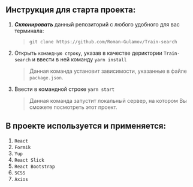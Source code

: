## Инструкция для старта проекта:

1. ***Склонировать*** данный репозиторий с любого удобного для вас терминала:
    > `git clone https://github.com/Roman-Gulamov/Train-search`
>                     
2. Открыть `командную строку`, указав в качестве дериктории `Train-search` и ввести в ней команду `yarn install`
    > Данная команда установит зависимости, указанные в файле  `package.json`.

3. Ввести в командной строке `yarn start`
    > Данная команда запустит локальный сервер, на котором Вы сможете посмотреть этот проект.  

## В проекте используется и применяется:
1. `React`
2. `Formik`
3. `Yup`
4. `React Slick`
5. `React Bootstrap`
6. `SCSS`
7. `Axios`

